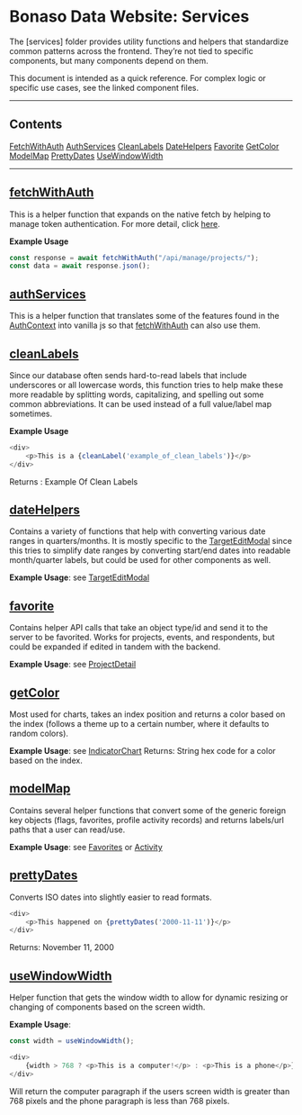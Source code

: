 # Bonaso Data Website: Services

The [services] folder provides utility functions and helpers that standardize common patterns across the frontend. They’re not tied to specific components, but many components depend on them.

This document is intended as a quick reference. For complex logic or specific use cases, see the linked component files.

---
## Contents

[FetchWithAuth](#fetchwithauth)
[AuthServices](#authservices)
[CleanLabels](#cleanlabels)
[DateHelpers](#datehelpers)
[Favorite](#favorite)
[GetColor](#getcolor)
[ModelMap](#modelmap)
[PrettyDates](#prettydates)
[UseWindowWidth](#usewindowwidth)

---

## [fetchWithAuth](/services/fetchWithAuth.js)
This is a helper function that expands on the native fetch by helping to manage token authentication. For more detail, click [here](/docs/auth.md).

**Example Usage**
```javascript
const response = await fetchWithAuth("/api/manage/projects/");
const data = await response.json();
```

## [authServices](/services/authServices.js)
This is a helper function that translates some of the features found in the [AuthContext](/src/contexts/UserAuth.jsx) into vanilla js so that [fetchWithAuth](#fetchwithauth) can also use them. 

## [cleanLabels](/services/cleanLabels.js)
Since our database often sends hard-to-read labels that include underscores or all lowercase words, this function tries to help make these more readable by splitting words, capitalizing, and spelling out some common abbreviations. It can be used instead of a full value/label map sometimes. 

**Example Usage**
```javascript
<div>
    <p>This is a {cleanLabel('example_of_clean_labels')}</p>
</div>
```
Returns : Example Of Clean Labels

## [dateHelpers](/services/dateHelpers.js)
Contains a variety of functions that help with converting various date ranges in quarters/months. It is mostly specific to the [TargetEditModal](/src/components/projects/targets/EditTargetModal.jsx) since this tries to simplify date ranges by converting start/end dates into readable month/quarter labels, but could be used for other components as well. 

**Example Usage**: see [TargetEditModal](/src/components/projects/targets/EditTargetModal.jsx)

## [favorite](/services/favorite.js)
Contains helper API calls that take an object type/id and send it to the server to be favorited. Works for projects, events, and respondents, but could be expanded if edited in tandem with the backend.

**Example Usage**: see [ProjectDetail](/src/components/projects/ProjectDetail.jsx)

## [getColor](/services/getColor.js)
Most used for charts, takes an index position and returns a color based on the index (follows a theme up to a certain number, where it defaults to random colors).

**Example Usage**: see [IndicatorChart](/src/components/analytics/dashboards/IndicatorChart.jsx)
Returns: String hex code for a color based on the index.

## [modelMap](/services/modelMap.js)
Contains several helper functions that convert some of the generic foreign key objects (flags, favorites, profile activity records) and returns labels/url paths that a user can read/use.

**Example Usage**: see [Favorites](/src/components/home/Favorites.jsx) or [Activity](/src/components/users/Activity.jsx)

## [prettyDates](/services/prettyDates.js)
Converts ISO dates into slightly easier to read formats.

```javascript
<div>
    <p>This happened on {prettyDates('2000-11-11')}</p>
</div>
```
Returns: November 11, 2000

## [useWindowWidth](/services/useWindowWidth.js)
Helper function that gets the window width to allow for dynamic resizing or changing of components based on the screen width. 

**Example Usage**:
```javascript
const width = useWindowWidth();

<div>
    {width > 768 ? <p>This is a computer!</p> : <p>This is a phone</p>}
</div>
```
Will return the computer paragraph if the users screen width is greater than 768 pixels and the phone paragraph is less than 768 pixels.
